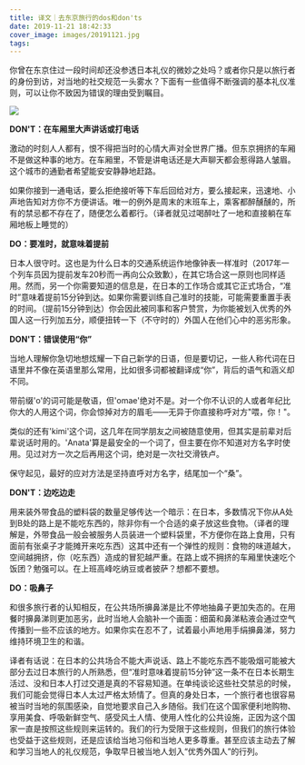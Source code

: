 ```yaml
---
title: 译文｜去东京旅行的dos和don'ts
date: 2019-11-21 18:42:33
cover_image: images/20191121.jpg
tags:
---
```

你曾在东京住过一段时间却还没参透日本礼仪的微妙之处吗？或者你只是以旅行者的身份到访，对当地的社交规范一头雾水？下面有一些值得不断强调的基本礼仪准则，可以让你不致因为错误的理由受到瞩目。

<image src='images/20191121.jpg' class='Tokyo Subway' />

**DON'T：在车厢里大声讲话或打电话**

激动的时刻人人都有，恨不得把当时的心情大声对全世界广播。但东京拥挤的车厢不是做这种事的地方。在车厢里，不管是讲电话还是大声聊天都会惹得路人皱眉。这个城市的通勤者希望能安安静静地赶路。

如果你接到一通电话，要么拒绝接听等下车后回给对方，要么接起来，迅速地、小声地告知对方你不方便讲话。唯一的例外是周末的末班车上，乘客都醉醺醺的，所有的禁忌都不存在了，随便怎么着都行。（译者就见过喝醉吐了一地和直接躺在车厢地板上睡觉的）

**DO：要准时，就意味着提前**

日本人很守时。这也是为什么日本的交通系统运作地像钟表一样准时（2017年一个列车员因为提前发车20秒而一再向公众致歉），在其它场合这一原则也同样适用。然而，另一个你需要知道的信息是，在日本的工作场合或其它正式场合，“准时”意味着提前15分钟到达。如果你需要训练自己准时的技能，可能需要重置手表的时间。（提前15分钟到达）你会因此被同事和客户赞赏，为你能被划入优秀的外国人这一行列加五分，顺便扭转一下（不守时的）外国人在他们心中的恶劣形象。

**DON'T：错误使用“你”**

当地人理解你急切地想炫耀一下自己新学的日语，但是要切记，一些人称代词在日语里并不像在英语里那么常用，比如很多词都被翻译成“你”，背后的语气和涵义却不同。

带前缀'o'的词可能是敬语，但'omae'绝对不是。对一个你不认识的人或者年纪比你大的人用这个词，你会惊掉对方的眉毛——无异于你直接称呼对方"喂，你！"。

类似的还有'kimi'这个词，这几年在同学朋友之间被随意使用，但其实是前辈对后辈说话时用的。'Anata'算是最安全的一个词了，但主要在你不知道对方名字时使用。见过对方一次之后再用这个词，绝对是一次社交滑铁卢。

保守起见，最好的应对方法是坚持直呼对方名字，结尾加一个“桑”。

**DON'T：边吃边走**

用来装外带食品的塑料袋的数量足够传达一个暗示：在日本，多数情况下你从A处到B处的路上是不能吃东西的，除非你有一个合适的桌子放这些食物。（译者的理解是，外带食品一般会被服务人员装进一个塑料袋里，不方便你在路上食用，只有面前有张桌子才能摊开来吃东西）这其中还有一个弹性的规则：食物的味道越大，空间越拥挤，你（吃东西）造成的冒犯越严重。在路上或不拥挤的车厢里快速吃个饭团？勉强可以。在上班高峰吃纳豆或者披萨？想都不要想。 

**DO：吸鼻子**

和很多旅行者的认知相反，在公共场所擤鼻涕是比不停地抽鼻子更加失态的。在用餐时擤鼻涕则更加恶劣，此时当地人会脑补一个画面：细菌和鼻涕粘液会通过空气传播到一些不应该的地方。如果你实在忍不了，试着最小声地用手绢擤鼻涕，努力维持环境卫生的和谐。


译者有话说：在日本的公共场合不能大声说话、路上不能吃东西不能吸烟可能被大部分去过日本旅行的人所熟悉，但“准时意味着提前15分钟”这一条不在日本长期生活过、没和日本人打过交道是真的不容易知道。在单纯谈论这些社交禁忌的时候，我们可能会觉得日本人太过严格太矫情了。但真的身处日本，一个旅行者也很容易被当时当地的氛围感染，自觉地要求自己入乡随俗。我们在这个国家便利地购物、享用美食、呼吸新鲜空气、感受风土人情、使用人性化的公共设施，正因为这个国家一直是按照这些规则来运转的。我们的行为受限于这些规则，但我们的旅行体验也受益于这些规则，还是应该给当地习俗和当地人更多尊重。甚至应该主动去了解和学习当地人的礼仪规范，争取早日被当地人划入“优秀外国人”的行列。